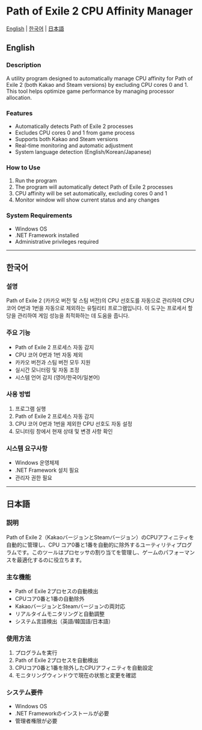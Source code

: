 # Path of Exile 2 CPU Affinity Manager

[English](#english) | [한국어](#korean) | [日本語](#japanese)

<a name="english"></a>
## English

### Description
A utility program designed to automatically manage CPU affinity for Path of Exile 2 (both Kakao and Steam versions) by excluding CPU cores 0 and 1. This tool helps optimize game performance by managing processor allocation.

### Features
- Automatically detects Path of Exile 2 processes
- Excludes CPU cores 0 and 1 from game process
- Supports both Kakao and Steam versions
- Real-time monitoring and automatic adjustment
- System language detection (English/Korean/Japanese)

### How to Use
1. Run the program
2. The program will automatically detect Path of Exile 2 processes
3. CPU affinity will be set automatically, excluding cores 0 and 1
4. Monitor window will show current status and any changes

### System Requirements
- Windows OS
- .NET Framework installed
- Administrative privileges required

---

<a name="korean"></a>
## 한국어

### 설명
Path of Exile 2 (카카오 버전 및 스팀 버전)의 CPU 선호도를 자동으로 관리하여 CPU 코어 0번과 1번을 자동으로 제외하는 유틸리티 프로그램입니다. 이 도구는 프로세서 할당을 관리하여 게임 성능을 최적화하는 데 도움을 줍니다.

### 주요 기능
- Path of Exile 2 프로세스 자동 감지
- CPU 코어 0번과 1번 자동 제외
- 카카오 버전과 스팀 버전 모두 지원
- 실시간 모니터링 및 자동 조정
- 시스템 언어 감지 (영어/한국어/일본어)

### 사용 방법
1. 프로그램 실행
2. Path of Exile 2 프로세스 자동 감지
3. CPU 코어 0번과 1번을 제외한 CPU 선호도 자동 설정
4. 모니터링 창에서 현재 상태 및 변경 사항 확인

### 시스템 요구사항
- Windows 운영체제
- .NET Framework 설치 필요
- 관리자 권한 필요

---

<a name="japanese"></a>
## 日本語

### 説明
Path of Exile 2（KakaoバージョンとSteamバージョン）のCPUアフィニティを自動的に管理し、CPU コア0番と1番を自動的に除外するユーティリティプログラムです。このツールはプロセッサの割り当てを管理し、ゲームのパフォーマンスを最適化するのに役立ちます。

### 主な機能
- Path of Exile 2プロセスの自動検出
- CPUコア0番と1番の自動除外
- KakaoバージョンとSteamバージョンの両対応
- リアルタイムモニタリングと自動調整
- システム言語検出（英語/韓国語/日本語）

### 使用方法
1. プログラムを実行
2. Path of Exile 2プロセスを自動検出
3. CPUコア0番と1番を除外したCPUアフィニティを自動設定
4. モニタリングウィンドウで現在の状態と変更を確認

### システム要件
- Windows OS
- .NET Frameworkのインストールが必要
- 管理者権限が必要
